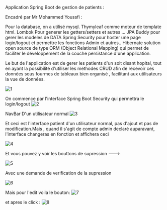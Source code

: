 Application Spring Boot de gestion de patients : 

Encadré par Mr Mohammed Youssfi : 

Pour la database, on a utilisé mysql.
Thymyleaf comme moteur de template html.
Lombok Pour generer les getters/setters et autres ...
JPA Buddy pour gerer les modeles de DATA
Spring Security pour hoster une page login/logout et permettre les fonctions Admin et autres..
Hibernate solution open source de type ORM (Object Relational Mapping) qui permet de faciliter le développement de la couche persistance d'une application.

Le but de l'application est de gerer les patients d'un soit disant hopital, tout en ayant la possibilité d'utiliser les methodes CRUD afin de recevoir ces données sous fourmes de tableaux bien organisé , facilitant aux utilisateurs la vue de données.

![1](https://user-images.githubusercontent.com/73953594/166082187-d3a2e866-ffa8-429e-b032-89ba7cc1e6df.png)

On commence par l'interface Spring Boot Security qui permettra le login/logout
![2](https://user-images.githubusercontent.com/73953594/166082256-2d82e3f9-8e75-4948-ae37-0b9181716590.png)

NavBar D'un utilisateur normal
![3](https://user-images.githubusercontent.com/73953594/166082267-fed8d667-1655-40f5-8c9a-870d52df2712.png)

Et ceci est l'interface patient d'un utilisateur normal, pas d'ajout et pas de modification.Mais , quand il s'agit de compte admin declaré auparavant, l'interface changeras en fonction et affichera ceci

![4](https://user-images.githubusercontent.com/73953594/166082309-0beb8d2e-d411-412d-9307-c03b6b9e1a6f.png)


Et vous pouvez y voir les bouttons de supression --->

![5](https://user-images.githubusercontent.com/73953594/166082330-581af406-2c1b-44bb-a828-0526e004ce2e.png)

Avec une demande de verification de la supression

![6](https://user-images.githubusercontent.com/73953594/166082342-39ad345b-b681-4745-98cd-bb3faee2ef0f.png)

Mais pour l'edit voila le bouton: 
![7](https://user-images.githubusercontent.com/73953594/166082372-06753c0e-c44c-43f0-96c3-19ad2861ac81.png)

et apres le click :
![8](https://user-images.githubusercontent.com/73953594/166082549-b4d3100f-5ca5-4f3c-b826-6808a8b70bd1.png)


